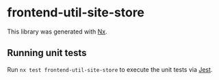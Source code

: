 # frontend-util-site-store

This library was generated with [Nx](https://nx.dev).

## Running unit tests

Run `nx test frontend-util-site-store` to execute the unit tests via [Jest](https://jestjs.io).
